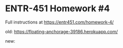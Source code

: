 # ENTR-451 Homework #4

Full instructions at https://entr451.com/homework-4/

old:
https://floating-anchorage-39186.herokuapp.com/

new:

